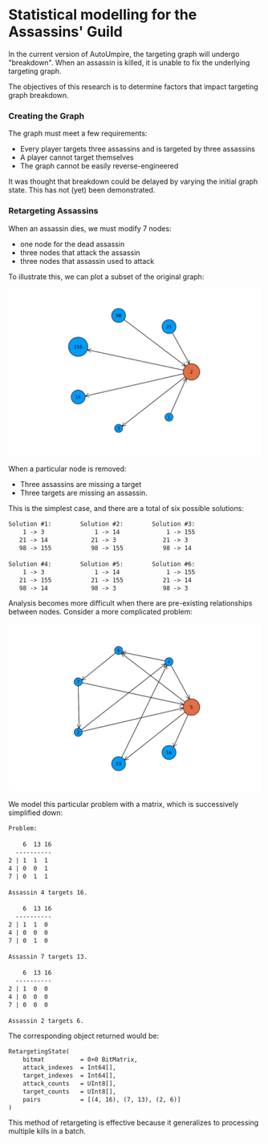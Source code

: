 # Statistical modelling for the Assassins' Guild

In the current version of AutoUmpire, the targeting graph will undergo "breakdown".
When an assassin is killed, it is unable to fix the underlying targeting graph.

The objectives of this research is to determine factors that impact targeting graph breakdown.

### Creating the Graph

The graph must meet a few requirements:

- Every player targets three assassins and is targeted by three assassins
- A player cannot target themselves
- The graph cannot be easily reverse-engineered

It was thought that breakdown could be delayed by varying the initial graph state.
This has not (yet) been demonstrated.

### Retargeting Assassins

When an assassin dies, we must modify 7 nodes:

- one node for the dead assassin
- three nodes that attack the assassin
- three nodes that assassin used to attack

To illustrate this, we can plot a subset of the original graph:

![base case](img/base_case.svg)

When a particular node is removed:
- Three assassins are missing a target 
- Three targets are missing an assassin.

This is the simplest case, and there are a total of six possible solutions:

```
Solution #1:        Solution #2:        Solution #3:
    1 -> 3              1 -> 14             1 -> 155
   21 -> 14            21 -> 3             21 -> 3  
   98 -> 155           98 -> 155           98 -> 14 
            
Solution #4:        Solution #5:        Solution #6:
    1 -> 3              1 -> 14             1 -> 155
   21 -> 155           21 -> 155           21 -> 14 
   98 -> 14            98 -> 3             98 -> 3  
```

Analysis becomes more difficult when there are pre-existing relationships between nodes.
Consider a more complicated problem:

![determinate case](img/determinate_case.svg)


We model this particular problem with a matrix, which is successively simplified down:

```
Problem:

    6  13 16  
  ----------
2 | 1  1  1
4 | 0  0  1
7 | 0  1  1

Assassin 4 targets 16.

    6  13 16  
  ----------
2 | 1  1  0
4 | 0  0  0
7 | 0  1  0

Assassin 7 targets 13.

    6  13 16  
  ----------
2 | 1  0  0
4 | 0  0  0
7 | 0  0  0

Assassin 2 targets 6.
```

The corresponding object returned would be:

```
RetargetingState(
    bitmat          = 0×0 BitMatrix, 
    attack_indexes  = Int64[], 
    target_indexes  = Int64[], 
    attack_counts   = UInt8[], 
    target_counts   = UInt8[],
    pairs           = [(4, 16), (7, 13), (2, 6)]
)
```
This method of retargeting is effective because it generalizes to processing multiple kills in a batch.
